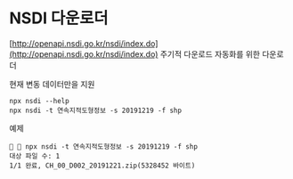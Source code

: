 # NSDI 다운로더

[http://openapi.nsdi.go.kr/nsdi/index.do](http://openapi.nsdi.go.kr/nsdi/index.do)
주기적 다운로드 자동화를 위한 다운로더

현재 변동 데이터만을 지원

```shell script
npx nsdi --help
npx nsdi -t 연속지적도형정보 -s 20191219 -f shp
```

예제
```shell script
  npx nsdi -t 연속지적도형정보 -s 20191219 -f shp
대상 파일 수: 1
1/1 완료, CH_00_D002_20191221.zip(5328452 바이트)
```
